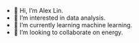 - 👋 Hi, I’m Alex Lin.
- 👀 I’m interested in data analysis.
- 🌱 I’m currently learning machine learning.
- 💞️ I’m looking to collaborate on energy.


<!---
Eudyptla/Eudyptla is a ✨ special ✨ repository because its `README.md` (this file) appears on your GitHub profile.
You can click the Preview link to take a look at your changes.
--->
